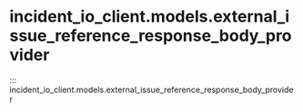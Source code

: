 # incident_io_client.models.external_issue_reference_response_body_provider

::: incident_io_client.models.external_issue_reference_response_body_provider